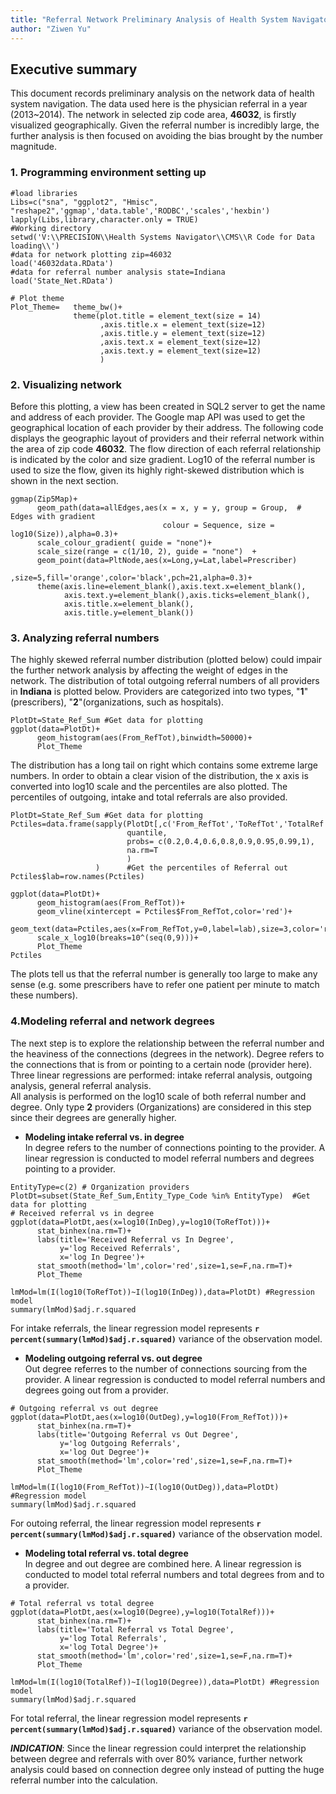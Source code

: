 ```yaml
---
title: "Referral Network Preliminary Analysis of Health System Navigator"
author: "Ziwen Yu"
---
```


## Executive summary
This document records preliminary analysis on the network data of health system navigation. The data used here is the physician referral in a year (2013~2014).
The network in selected zip code area, **46032**, is firstly visualized geographically. Given the referral number is incredibly large, the further analysis is then focused on avoiding the bias brought by the number magnitude. 

### 1. Programming environment setting up
```{r Load Libraries and data,warning=FALSE,results='hide',message=FALSE}
#load libraries
Libs=c("sna", "ggplot2", "Hmisc", "reshape2",'ggmap','data.table','RODBC','scales','hexbin')
lapply(Libs,library,character.only = TRUE)
#Working directory
setwd('V:\\PRECISION\\Health Systems Navigator\\CMS\\R Code for Data loading\\')
#data for network plotting zip=46032
load('46032data.RData')
#data for referral number analysis state=Indiana
load('State_Net.RData')

# Plot theme
Plot_Theme=   theme_bw()+
              theme(plot.title = element_text(size = 14)
                    ,axis.title.x = element_text(size=12)
                    ,axis.title.y = element_text(size=12)
                    ,axis.text.x = element_text(size=12)
                    ,axis.text.y = element_text(size=12)
                    )
```

### 2. Visualizing network
Before this plotting, a view has been created in SQL2 server to get the name and address of each provider. The Google map API was used to get the geographical location of each provider by their address. The following code displays the geographic layout of providers and their referral network within the area of zip code **46032**. The flow direction of each referral relationship is indicated by the color and size gradient. Log10 of the referral number is used to size the flow, given its highly right-skewed distribution which is shown in the next section. 
```{r Plot network,warning=FALSE,fig.width=7, fig.height=7,fig.show='hold'}
ggmap(Zip5Map)+      
      geom_path(data=allEdges,aes(x = x, y = y, group = Group,  # Edges with gradient
                                  colour = Sequence, size = log10(Size)),alpha=0.3)+
      scale_colour_gradient( guide = "none")+
      scale_size(range = c(1/10, 2), guide = "none")  +
      geom_point(data=PltNode,aes(x=Long,y=Lat,label=Prescriber)
                 ,size=5,fill='orange',color='black',pch=21,alpha=0.3)+
      theme(axis.line=element_blank(),axis.text.x=element_blank(),
            axis.text.y=element_blank(),axis.ticks=element_blank(),
            axis.title.x=element_blank(),
            axis.title.y=element_blank())
```


### 3. Analyzing referral numbers
The highly skewed referral number distribution (plotted below) could impair the further network analysis by affecting the weight of edges in the network. The distribution of total outgoing referral numbers of all providers in **Indiana** is plotted below. Providers are categorized into two types, "**1**" (prescribers), "**2**"(organizations, such as hospitals).

```{r Referral distribution,fig.width=7, fig.height=3,fig.show='hold'}
PlotDt=State_Ref_Sum #Get data for plotting
ggplot(data=PlotDt)+
      geom_histogram(aes(From_RefTot),binwidth=50000)+
      Plot_Theme
```
The distribution has a long tail on right which contains some extreme large numbers. In order to obtain a clear vision of the distribution, the x axis is converted into log10 scale and the percentiles are also plotted. The percentiles of outgoing, intake and total referrals are also provided. 

```{r results='hold',warning=FALSE,message=FALSE,fig.width=7, fig.height=3,fig.show='hold'}
PlotDt=State_Ref_Sum #Get data for plotting
Pctiles=data.frame(sapply(PlotDt[,c('From_RefTot','ToRefTot','TotalRef'),with=F],
                          quantile,
                          probs= c(0.2,0.4,0.6,0.8,0.9,0.95,0.99,1),
                          na.rm=T
                          )
                   )      #Get the percentiles of Referral out
Pctiles$lab=row.names(Pctiles)

ggplot(data=PlotDt)+
      geom_histogram(aes(From_RefTot))+
      geom_vline(xintercept = Pctiles$From_RefTot,color='red')+
      geom_text(data=Pctiles,aes(x=From_RefTot,y=0,label=lab),size=3,color='red')+
      scale_x_log10(breaks=10^(seq(0,9)))+
      Plot_Theme
Pctiles
```
The plots tell us that the referral number is generally too large to make any sense (e.g. some prescribers have to refer one patient per minute to match these numbers).

### 4.Modeling referral and network degrees
The next step is to explore the relationship between the referral number and the heaviness of the connections (degrees in the network). Degree refers to the connections that is from or pointing to a certain node (provider here).  Three linear regressions are performed: intake referral analysis, outgoing analysis, general referral analysis.  
All analysis is performed on the log10 scale of both referral number and degree. Only type **2** providers (Organizations) are considered in this step since their degrees are generally higher.



* __Modeling intake referral vs. in degree__           
In degree refers to the number of connections pointing to the provider. A linear regression is conducted to model referral numbers and degrees pointing to a provider.
```{r Check relationship between degree and referral-in,fig.width=7, fig.height=5,fig.show='hold'}
EntityType=c(2) # Organization providers
PlotDt=subset(State_Ref_Sum,Entity_Type_Code %in% EntityType)  #Get data for plotting
# Received referral vs in degree
ggplot(data=PlotDt,aes(x=log10(InDeg),y=log10(ToRefTot)))+
      stat_binhex(na.rm=T)+
      labs(title='Received Referral vs In Degree',
           y='log Received Referrals',
           x='log In Degree')+
      stat_smooth(method='lm',color='red',size=1,se=F,na.rm=T)+
      Plot_Theme

lmMod=lm(I(log10(ToRefTot))~I(log10(InDeg)),data=PlotDt) #Regression model 
summary(lmMod)$adj.r.squared 
```

For intake referrals, the linear regression model represents **`r percent(summary(lmMod)$adj.r.squared)`** variance of the observation model.

* __Modeling outgoing referral vs. out degree__         
Out degree referres to the number of connections sourcing from the provider. A linear regression is conducted to model referral numbers and degrees going out from a provider.
```{r Check relationship between degree and referral-out,fig.width=7, fig.height=5,fig.show='hold'}
# Outgoing referral vs out degree
ggplot(data=PlotDt,aes(x=log10(OutDeg),y=log10(From_RefTot)))+
      stat_binhex(na.rm=T)+
      labs(title='Outgoing Referral vs Out Degree',
           y='log Outgoing Referrals',
           x='log Out Degree')+
      stat_smooth(method='lm',color='red',size=1,se=F,na.rm=T)+
      Plot_Theme

lmMod=lm(I(log10(From_RefTot))~I(log10(OutDeg)),data=PlotDt) #Regression model 
summary(lmMod)$adj.r.squared 
```

For outoing referral, the linear regression model represents **`r percent(summary(lmMod)$adj.r.squared)`** variance of the observation model.

* __Modeling total referral vs. total degree__        
In degree and out degree are combined here. A linear regression is conducted to model total referral numbers and total degrees from and to a provider.
```{r Check relationship between degree and referral-total,fig.width=7, fig.height=5,fig.show='hold'}
# Total referral vs total degree
ggplot(data=PlotDt,aes(x=log10(Degree),y=log10(TotalRef)))+
      stat_binhex(na.rm=T)+
      labs(title='Total Referral vs Total Degree',
           y='log Total Referrals',
           x='log Total Degree')+
      stat_smooth(method='lm',color='red',size=1,se=F,na.rm=T)+
      Plot_Theme

lmMod=lm(I(log10(TotalRef))~I(log10(Degree)),data=PlotDt) #Regression model 
summary(lmMod)$adj.r.squared 
```

For total referral, the linear regression model represents **`r percent(summary(lmMod)$adj.r.squared)`** variance of the observation model.

***INDICATION***: Since the linear regression could interpret the relationship between degree and referrals with over 80% variance, further network analysis could based on connection degree only instead of putting the huge referral number into the calculation.
